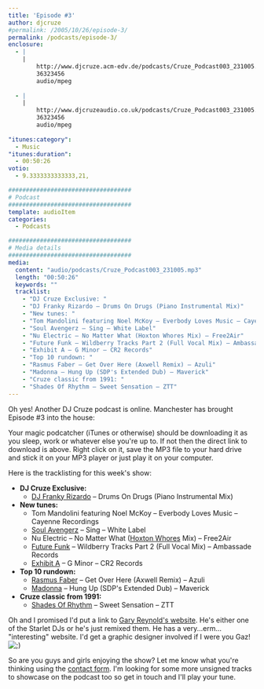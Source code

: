 ```yaml
---
title: 'Episode #3'
author: djcruze
#permalink: /2005/10/26/episode-3/
permalink: /podcasts/episode-3/
enclosure:
  - |
    |
        http://www.djcruze.acm-edv.de/podcasts/Cruze_Podcast003_231005.mp3
        36323456
        audio/mpeg
        
  - |
    |
        http://www.djcruzeaudio.co.uk/podcasts/Cruze_Podcast003_231005.mp3
        36323456
        audio/mpeg
        
"itunes:category":
  - Music
"itunes:duration":
  - 00:50:26
votio:
  - 9.3333333333333,21,

###################################
# Podcast
###################################
template: audioItem
categories:
  - Podcasts

###################################
# Media details
###################################
media:
  content: "audio/podcasts/Cruze_Podcast003_231005.mp3"
  length: "00:50:26"
  keywords: ""
  tracklist:
    - "DJ Cruze Exclusive: "
    - "DJ Franky Rizardo – Drums On Drugs (Piano Instrumental Mix)"
    - "New tunes: "
    - "Tom Mandolini featuring Noel McKoy – Everbody Loves Music – Cayenne Recordings"
    - "Soul Avengerz – Sing – White Label"
    - "Nu Electric – No Matter What (Hoxton Whores Mix) – Free2Air"
    - "Future Funk – Wildberry Tracks Part 2 (Full Vocal Mix) – Ambassade Records"
    - "Exhibit A – G Minor – CR2 Records"
    - "Top 10 rundown: "
    - "Rasmus Faber – Get Over Here (Axwell Remix) – Azuli"
    - "Madonna – Hung Up (SDP's Extended Dub) – Maverick"
    - "Cruze classic from 1991: "
    - "Shades Of Rhythm – Sweet Sensation – ZTT"
---
```

Oh yes! Another DJ Cruze podcast is online. Manchester has brought Episode #3 into the house:

Your magic podcatcher (iTunes or otherwise) should be downloading it as you sleep, work or whatever else you're up to. If not then the direct link to download is above. Right click on it, save the MP3 file to your hard drive and stick it on your MP3 player or just play it on your computer.

Here is the tracklisting for this week's show:

  * **DJ Cruze Exclusive:** 
      * [DJ Franky Rizardo][3] – Drums On Drugs (Piano Instrumental Mix)
  * **New tunes:** 
      * Tom Mandolini featuring Noel McKoy – Everbody Loves Music – Cayenne Recordings
      * [Soul Avengerz][4] – Sing – White Label
      * Nu Electric – No Matter What ([Hoxton Whores][5] Mix) – Free2Air
      * [Future Funk][6] – Wildberry Tracks Part 2 (Full Vocal Mix) – Ambassade Records
      * [Exhibit A][7] – G Minor – CR2 Records
  * **Top 10 rundown:** 
      * [Rasmus Faber][8] – Get Over Here (Axwell Remix) – Azuli
      * [Madonna][9] – Hung Up (SDP's Extended Dub) – Maverick
  * **Cruze classic from 1991:** 
      * [Shades Of Rhythm][10] – Sweet Sensation – ZTT

Oh and I promised I'd put a link to [Gary Reynold's website][11]. He's either one of the Starlet DJs or he's just remixed them. He has a very...erm... "interesting" website. I'd get a graphic designer involved if I were you Gaz! <img src="http://www.djcruze.co.uk/cms/wp-includes/images/smilies/icon_wink.gif" alt=";)" class="wp-smiley" /> 

So are you guys and girls enjoying the show? Let me know what you're thinking using the [contact form][12]. I'm looking for some more unsigned tracks to showcase on the podcast too so get in touch and I'll play your tune.

 [1]: http://www.djcruzeaudio.co.uk/podcasts/Cruze_Podcast003_231005.mp3
 [2]: http://www.djcruze.co.uk/cms/podcasts/feed/rss2
 [3]: http://www.dj-franky.nl/
 [4]: http://www.soulavengerz.com/
 [5]: http://www.hoxtonwhores.com/
 [6]: http://www.future-funk.com/
 [7]: http://www.leecabrera.com/
 [8]: http://www.farplane.com/
 [9]: http://www.madonna.com/
 [10]: http://www.shadesofrhythm.co.uk/
 [11]: http://www.gazworld.com/
 [12]: http://www.djcruze.co.uk/cms/contact/